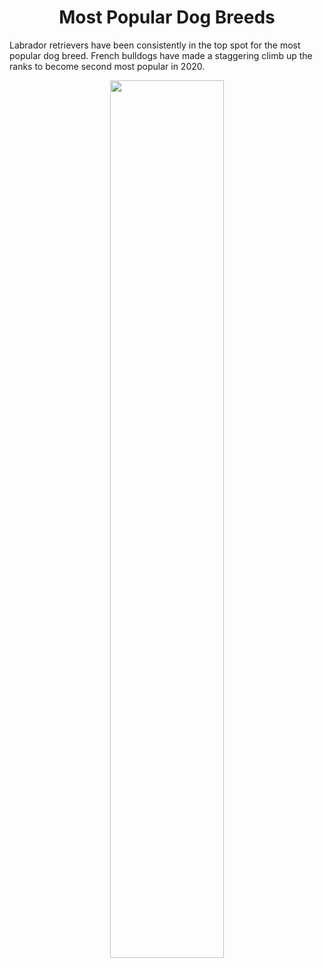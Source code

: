 <h1 align="center"> Most Popular Dog Breeds </h1>

Labrador retrievers have been consistently in the top spot for the most popular dog breed. French bulldogs have made a staggering climb up the ranks to become second most popular in 2020.

<p align="center">
  <img src="https://github.com/nrennie/tidytuesday/blob/main/2022/2022-02-01/20220201.jpeg?raw=true" width="60%">
</p>